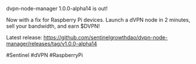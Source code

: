 dvpn-node-manager 1.0.0-alpha14 is out!

Now with a fix for Raspberry Pi devices. Launch a dVPN node in 2 minutes, sell your bandwidth, and earn $DVPN!

Latest release: https://github.com/sentinelgrowthdao/dvpn-node-manager/releases/tag/v1.0.0-alpha14

#Sentinel #dVPN #RaspberryPi